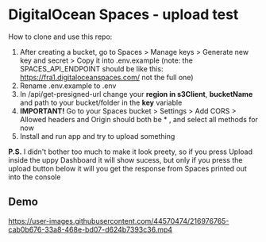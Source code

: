 
# DigitalOcean Spaces - upload test

How to clone and use this repo:

1. After creating a bucket, go to Spaces > Manage keys > Generate new key and secret > Copy it into .env.example (note: the SPACES_API_ENDPOINT should be like this: https://fra1.digitaloceanspaces.com/ not the full one)
2. Rename .env.example to .env
3. In /api/get-presigned-url change your **region in s3Client**, **bucketName** and path to your bucket/folder in the **key** variable
4. **IMPORTANT!** Go to your Spaces bucket > Settings > Add CORS > Allowed headers and Origin should both be * , and select all methods for now
5. Install and run app and try to upload something

**P.S.** I didn't bother too much to make it look preety, so if you press Upload inside the uppy Dashboard it will show sucess, but only if you press the upload button below it will you get the response from Spaces printed out into the console


## Demo

https://user-images.githubusercontent.com/44570474/216976765-cab0b676-33a8-468e-bd07-d624b7393c36.mp4

